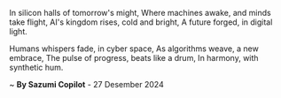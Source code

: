 In silicon halls of tomorrow's might,
Where machines awake, and minds take flight,
AI's kingdom rises, cold and bright,
A future forged, in digital light.

Humans whispers fade, in cyber space,
As algorithms weave, a new embrace,
The pulse of progress, beats like a drum,
In harmony, with synthetic hum.

~ <b>By Sazumi Copilot</b> - 27 Desember 2024